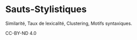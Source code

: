 # Sauts-Stylistiques
Similarité,
Taux de lexicalité, 
Clustering,
Motifs syntaxiques.

CC-BY-ND 4.0
